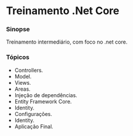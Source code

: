 # Treinamento .Net Core

### Sinopse ###
<p> 
  Treinamento intermediário, com foco no .net core.
</p>

### Tópicos ###

* Controllers.
* Model.
* Views.
* Areas.
* Injeção de dependências.
* Entity Framework Core.
* Identity.
* Configurações.
* Identity.
* Aplicação Final.


 <!--
### Projeto ###

<p> 
--
</p> 

<p align="center">
  <img src="https://github.com/Jeffconexion/SysAluno/blob/main/sysProject.gif" /> 
</p>

-->
